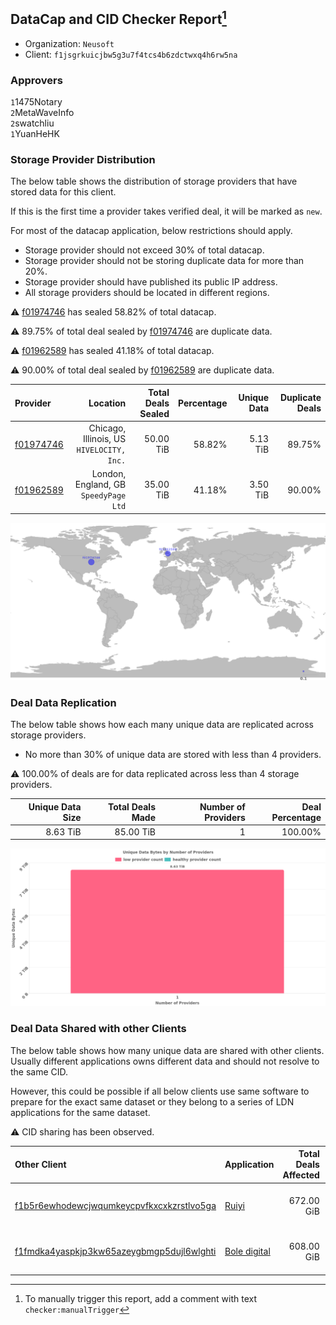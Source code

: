 ## DataCap and CID Checker Report[^1]
 - Organization: `Neusoft`
 - Client: `f1jsgrkuicjbw5g3u7f4tcs4b6zdctwxq4h6rw5na`
### Approvers
`1`1475Notary<br/>`2`MetaWaveInfo<br/>`2`swatchliu<br/>`1`YuanHeHK

### Storage Provider Distribution
The below table shows the distribution of storage providers that have stored data for this client.

If this is the first time a provider takes verified deal, it will be marked as `new`.

For most of the datacap application, below restrictions should apply.
 - Storage provider should not exceed 30% of total datacap.
 - Storage provider should not be storing duplicate data for more than 20%.
 - Storage provider should have published its public IP address.
 - All storage providers should be located in different regions.

⚠️ [f01974746](https://filfox.info/en/address/f01974746) has sealed 58.82% of total datacap.

⚠️ 89.75% of total deal sealed by [f01974746](https://filfox.info/en/address/f01974746) are duplicate data.

⚠️ [f01962589](https://filfox.info/en/address/f01962589) has sealed 41.18% of total datacap.

⚠️ 90.00% of total deal sealed by [f01962589](https://filfox.info/en/address/f01962589) are duplicate data.

| Provider                                              |                                     Location | Total Deals Sealed | Percentage | Unique Data | Duplicate Deals |
| :---------------------------------------------------- | -------------------------------------------: | -----------------: | ---------: | ----------: | --------------: |
| [f01974746](https://filfox.info/en/address/f01974746) | Chicago, Illinois, US<br/>`HIVELOCITY, Inc.` |          50.00 TiB |     58.82% |    5.13 TiB |          89.75% |
| [f01962589](https://filfox.info/en/address/f01962589) |     London, England, GB<br/>`SpeedyPage Ltd` |          35.00 TiB |     41.18% |    3.50 TiB |          90.00% |

![Provider Distribution](https://raw.githubusercontent.com/data-preservation-programs/filplus-checker-assets/main/filecoin-project/filecoin-plus-large-datasets/issues/972/1675239413692.png)
### Deal Data Replication
The below table shows how each many unique data are replicated across storage providers.
- No more than 30% of unique data are stored with less than 4 providers.

⚠️ 100.00% of deals are for data replicated across less than 4 storage providers.

| Unique Data Size | Total Deals Made | Number of Providers | Deal Percentage |
| ---------------: | ---------------: | ------------------: | --------------: |
|         8.63 TiB |        85.00 TiB |                   1 |         100.00% |

![Replication Distribution](https://raw.githubusercontent.com/data-preservation-programs/filplus-checker-assets/main/filecoin-project/filecoin-plus-large-datasets/issues/972/1675239414464.png)
### Deal Data Shared with other Clients
The below table shows how many unique data are shared with other clients.
Usually different applications owns different data and should not resolve to the same CID.

However, this could be possible if all below clients use same software to prepare for the exact same dataset or they belong to a series of LDN applications for the same dataset.

⚠️ CID sharing has been observed.

| Other Client                                                                                                          | Application                                                                                 | Total Deals Affected | Unique CIDs | Approvers                                                                  |
| :-------------------------------------------------------------------------------------------------------------------- | :------------------------------------------------------------------------------------------ | -------------------: | ----------: | :------------------------------------------------------------------------- |
| [f1b5r6ewhodewcjwqumkeycpvfkxcxkzrstlvo5ga](https://filfox.info/en/address/f1b5r6ewhodewcjwqumkeycpvfkxcxkzrstlvo5ga) | [Ruiyi](https://github.com/filecoin-project/filecoin-plus-large-datasets/issues/705)        |           672.00 GiB |           4 | `1`stcouldlisa<br/>`1`swatchliu<br/>`1`UnionLabs2020<br/>`1`YuanHeHK       |
| [f1fmdka4yaspkjp3kw65azeygbmgp5dujl6wlghti](https://filfox.info/en/address/f1fmdka4yaspkjp3kw65azeygbmgp5dujl6wlghti) | [Bole digital](https://github.com/filecoin-project/filecoin-plus-large-datasets/issues/654) |           608.00 GiB |           3 | `1`1475Notary<br/>`1`liyunzhi-666<br/>`1`MetaWaveInfo<br/>`1`UnionLabs2020 |

[^1]: To manually trigger this report, add a comment with text `checker:manualTrigger`
